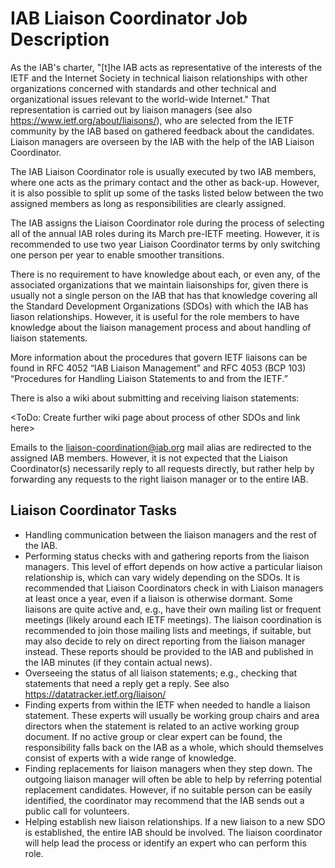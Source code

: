 # IAB Liaison Coordinator Job Description

As the IAB's charter, "[t]he IAB acts as representative of the interests of the IETF and the Internet Society in
technical liaison relationships with other organizations concerned with standards and other technical
and organizational issues relevant to the world-wide Internet." 
That representation is carried out by liaison managers (see also
https://www.ietf.org/about/liaisons/), who are selected from the IETF
community by the IAB based on gathered feedback about the candidates.
Liaison managers are overseen by the IAB with the help of the IAB Liaison Coordinator.

The IAB Liaison Coordinator role is usually executed by two IAB members, where one acts as the primary contact and the other as back-up.
However, it is also possible to split up some of the tasks listed
below between the two assigned members as long as responsibilities are clearly assigned.

The IAB assigns the Liaison Coordinator role during the process of
selecting all of the annual IAB roles during its March pre-IETF
meeting. However, it is recommended to use two year Liaison
Coordinator terms by only switching one person per year to enable smoother transitions.

There is no requirement to have knowledge about each, or even any, of
the associated organizations that we maintain liaisonships for, given
there is usually not a single person on the IAB that has that
knowledge covering all the Standard Development Organizations (SDOs)
with which the IAB has liason relationships. However, it is useful for
the role members to have knowledge about the liaison management
process and about handling of liaison statements.

More information about the procedures that govern IETF liaisons can be found in RFC 4052 “IAB Liaison Management” and
RFC 4053 (BCP 103) “Procedures for Handling Liaison Statements to and from the IETF.”

There is also a wiki about submitting and receiving liaison statements: <add link of page to create>

<ToDo: Create further wiki page about process of other SDOs and link here>

Emails to the liaison-coordination@iab.org mail alias are redirected to the assigned IAB members. However, it is not expected that the Liaison Coordinator(s) necessarily
reply to all requests directly, but rather help by forwarding any
requests to the right liaison manager or to the entire IAB.

## Liaison Coordinator Tasks

* Handling communication between the liaison managers and the rest of the IAB.
* Performing status checks with and gathering reports from the liaison
  managers. This level of effort depends on how active a particular
  liaison relationship is, which can vary widely depending on the
  SDOs. It is recommended that Liaison Coordinators check in with
  Liaison managers at least once a year, even if a liaison is
  otherwise dormant. Some liaisons are quite active and, e.g., have
  their own mailing list or frequent meetings (likely around each IETF
  meetings). The liaison coordination is recommended to join those
  mailing lists and meetings, if suitable, but may also decide to rely
  on direct reporting from the liaison manager instead. These reports
  should be provided to the IAB and published in the IAB minutes (if
  they contain actual news).
* Overseeing the status of all liaison statements; e.g., checking that
  statements that need a reply get a reply. See also https://datatracker.ietf.org/liaison/
* Finding experts from within the IETF when needed to handle a liaison
  statement. These experts will usually be working group chairs and
  area directors when the statement is related to an active working
  group document. If no active group or clear expert can be found, the
  responsibility falls back on the IAB as a whole, which should themselves
  consist of experts with a wide range of knowledge.
* Finding replacements for liaison managers when they step down. The
  outgoing liaison manager will often be able to help by referring
  potential replacement candidates. However, if no suitable person can
  be easily identified, the coordinator may recommend that the IAB
  sends out a public call for volunteers.
* Helping establish new liaison relationships. If a new liaison to a
  new SDO is established, the entire IAB should be involved. The
  liaison coordinator will help lead the process or identify an expert
  who can perform this role.

